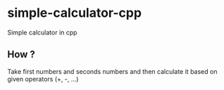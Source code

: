 # simple-calculator-cpp

Simple calculator in cpp

## How ?

Take first numbers and seconds numbers and then calculate it based on given operators (+, -, ...)